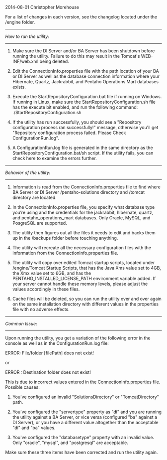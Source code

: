 2014-08-01 Christopher Morehouse

For a list of changes in each version, see the changelog located under the /engine folder.

 
*************************
*How to run the utility:*
*************************
1) Make sure the DI Server and/or BA Server has been shutdown before running the utility. Failure to do this may result in the Tomcat's WEB-INF/web.xml being deleted.
 
2) Edit the ConnectionInfo.properties file with the path location of your BA or DI Server as well as the database connection information where your Hibernate, Quartz, Jackrabbit, and Pentaho Operations Mart databases exists.

3) Execute the StartRepositoryConfiguration.bat file if running on Windows. If running in Linux, make sure the StartRepositoryConfiguration.sh file has the execute bit enabled, and run the following command: ./StartRepositoryConfiguration.sh

4) If the utility has run successfully, you should see a "Repository configuration process ran successfully!" message, otherwise you'll get "Repository configuration process failed. Please Check ConfigurationRun.log".

5) A ConfigurationRun.log file is generated in the same directory as the StartRepositoryConfiguration.bat/sh script. If the utility fails, you can check here to examine the errors further.

 
**************************
*Behavior of the utility:*
**************************
1) Information is read from the ConnectionInfo.properties file to find where BA Server or DI Server /pentaho-solutions directory and /tomcat directory are located.

2) In the ConnectionInfo.properties file, you specify what database type you’re using and the credentials for the jackrabbit, hibernate, quartz, and pentaho_operations_mart databases. Only Oracle, MySQL, and PosgreSQL are supported.

3) The utility then figures out all the files it needs to edit and backs them up in the /backups folder before touching anything.

4) The utility will recreate all the necessary configuration files with the information from the ConnectionInfo.properties file.

5) The utility will copy over edited Tomcat startup scripts, located under /engine/Tomcat Startup Scripts, that has the Java Xms value set to 4GB, the Xmx value set to 6GB, and has the PENTAHO_INSTALLED_LICENSE_PATH environment variable added. If your server cannot handle these memory levels, please adjust the values accordingly in these files.

6) Cache files will be deleted, so you can run the utility over and over again on the same installation directory with different values in the properties file with no adverse effects.

 
***************
*Common Issue:*
***************

Upon running the utility, you get a variation of the following error in the console as well as in the ConfigurationRun.log file:

ERROR: File/folder [filePath] does not exist!

or

ERROR : Destination folder does not exist!

This is due to incorrect values entered in the ConnectionInfo.properties file. Possible causes:

1) You've configured an invalid "SolutionsDirectory" or "TomcatDirectory" path.

2) You've configured the "servertype" property as "di" and you are running the utility against a BA Server, or vice versa (configured "ba" against a DI Server), or you have a different value altogether than the acceptable "di" and "ba" values.

3) You've configured the "databasetype" property with an invalid value. Only "oracle", "mysql", and "postgresql" are acceptable.

Make sure these three items have been corrected and run the utility again.
